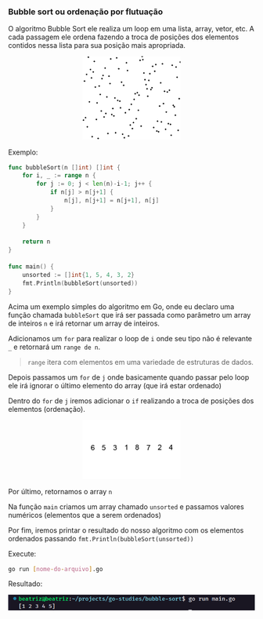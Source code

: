 ### Bubble sort ou ordenação por flutuação

O algoritmo Bubble Sort ele realiza um loop em uma lista, array, vetor, etc. A cada passagem ele ordena fazendo a troca de posições dos elementos contidos nessa lista para sua posição mais apropriada.

<div align="center">
    <img width="200" src="../../assets/bubble_sort_animation.gif" />
</div>

Exemplo:
```go
func bubbleSort(n []int) []int {
	for i, _ := range n {
		for j := 0; j < len(n)-i-1; j++ {
			if n[j] > n[j+1] {
				n[j], n[j+1] = n[j+1], n[j]
			}
		}
	}

	return n
}

func main() {
	unsorted := []int{1, 5, 4, 3, 2}
	fmt.Println(bubbleSort(unsorted))
}
```

Acima um exemplo simples do algoritmo em Go, onde eu declaro uma função chamada `bubbleSort` que irá ser passada como parâmetro um array de inteiros `n` e irá retornar um array de inteiros. 

Adicionamos um `for` para realizar o loop de `i` onde seu tipo não é relevante `_` e retornará um `range de n`.

>`range` itera com elementos em uma variedade de estruturas de dados.

Depois passamos um `for` de `j` onde basicamente quando passar pelo loop ele irá ignorar o último elemento do array (que irá estar ordenado)

Dentro do `for` de `j` iremos adicionar o `if` realizando a troca de posições dos elementos (ordenação).

<div align="center">
    <img width="200" src="../../assets/bubble-sort-example.gif" />
</div>

Por último, retornamos o array `n`

Na função `main` criamos um array chamado `unsorted` e passamos valores numéricos (elementos que a serem ordenados)

Por fim, iremos printar o resultado do nosso algoritmo com os elementos ordenados passando `fmt.Println(bubbleSort(unsorted))`

Execute: 
```sh
go run [nome-do-arquivo].go
```

Resultado:

<div align="center">
    <img width="600" src="../../assets/result-bubble-sort.png" />
</div>